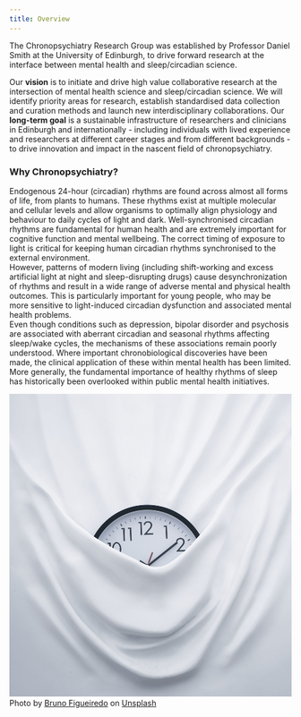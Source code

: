 ```yaml
---
title: Overview
---
```



<div class="row">
<div class="col-md-7 fs-4">

<p>
The Chronopsychiatry Research Group was established by 
Professor Daniel Smith at the University of Edinburgh, 
to drive forward research at the interface between mental health and 
sleep/circadian science.
</p>

<p>
Our <b>vision</b> is to initiate and drive high value collaborative research at the intersection of mental health science and sleep/circadian science. We will identify priority areas for research, establish standardised data collection and curation methods and launch new interdisciplinary collaborations. Our <b>long-term goal</b> is a sustainable infrastructure of researchers and clinicians in Edinburgh and internationally - including individuals with lived experience and researchers at different career stages and from different backgrounds - to drive innovation and impact in the nascent field of chronopsychiatry.
</p>

<h3>Why Chronopsychiatry?</h3>

<p>
Endogenous 24-hour (circadian) rhythms are found across almost all forms of life, from plants to humans. These rhythms exist at multiple molecular and cellular levels and allow organisms to optimally align physiology and behaviour to daily cycles of light and dark. Well-synchronised circadian rhythms are fundamental for human health and are extremely important for cognitive function and mental wellbeing. The correct timing of exposure to light is critical for keeping human circadian rhythms synchronised to the external environment. 
<br>
However, patterns of modern living (including shift-working and excess artificial light at night and sleep-disrupting drugs) cause desynchronization of rhythms and result in a wide range of adverse mental and physical health outcomes. This is particularly important for young people, who may be more sensitive to light-induced circadian dysfunction and associated mental health problems. 
<br>
Even though conditions such as depression, bipolar disorder and psychosis are associated with aberrant circadian and seasonal rhythms affecting sleep/wake cycles, the mechanisms of these associations remain poorly understood. Where important chronobiological discoveries have been made, the clinical application of these within mental health has been limited. More generally, the fundamental importance of healthy rhythms of sleep has historically been overlooked within public mental health initiatives.
</p>

</div>
<div class="col-md-4 ms-auto">

<img class="img-fluid" src="bruno-figueiredo-vGF1d7MU9MM-unsplash.jpg">

<figcaption class="figure-caption">Photo by <a href="https://unsplash.com/@bfigas?utm_source=unsplash&utm_medium=referral&utm_content=creditCopyText">Bruno Figueiredo</a> on <a href="https://unsplash.com/s/photos/time?utm_source=unsplash&utm_medium=referral&utm_content=creditCopyText">Unsplash</a>
</figcaption>

</div>
</div>








